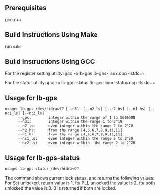 ## Prerequisites ##

gcc g++

## Build Instructions Using Make ##

run ```make```

## Build Instructions Using GCC ##

For the register setting utility:
gcc -o lb-gps lb-gps-linux.cpp -lstdc++

For the status utility:
gcc -o lb-gps-status lb-gps-linux-status.cpp -lstdc++

## Usage for lb-gps ##
```
usage: lb-gps /dev/hidraw?? [--n31] [--n2_ls] [--n2_hs] [--n1_hs] [--nc1_ls] [--nc2_ls]
      --gps:        integer within the range of 1 to 5000000
      --n31:        integer within the range 1 to 2^19
      --n2_ls:      even integer within the range 2 to 2^20
      --n2_hs:      from the range [4,5,6,7,8,9,10,11]
      --n1_hs:      from the range [4,5,6,7,8,9,10,11]
      --nc1_ls:     even integer within the range 2 to 2^20
      --nc2_ls:     even integer within  the range 2 to 2^20
```

## Usage for lb-gps-status ##
```
usage: lb-gps-status /dev/hidraw??
```
The command shows current lock status, and returns the following values:
For Sat unlocked, return value is 1, for PLL unlocked the value is 2, for both unlocked the value is 3. 0 is returned if both are locked.
